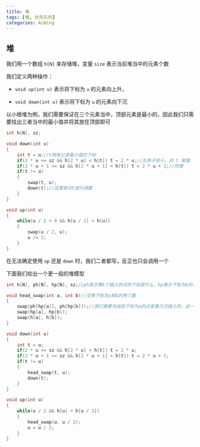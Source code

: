 ```yaml
---
title: 堆
tags: [堆, 优先队列]
categories: AcWing
---
```


## 堆

我们用一个数组 `h[N]` 来存储堆，变量 `size` 表示当前堆当中的元素个数

我们定义两种操作：

* `void up(int u)` 表示将下标为 `u` 的元素向上升，

* `void down(int u)` 表示将下标为 `u` 的元素向下沉

以小根堆为例，我们需要保证在三个元素当中，顶部元素是最小的，因此我们只需要找出三者当中的最小值并将其放在顶部即可

```cpp
int h[N], sz;

void down(int u)
{
    int t = u;//t用来记录最小值的下标
    if(2 * u <= sz && h[2 * u] < h[t]) t = 2 * u;//左孩子较小，对 t 赋值
    if(2 * u + 1 <= sz && h[2 * u + 1] < h[t]) t = 2 * u + 1;//同理
    if(t != u)
    {
        swap(t, u);
        down(t);//这里是对t进行调整
    }
}

void up(int u)
{
    while(u / 2 > 0 && h[u / 2] < h[u])
    {
        swap(u / 2, u);
        u /= 2;
    }
}
```

在无法确定使用 `up` 还是 `down` 时，我们二者都写，反正也只会调用一个

下面我们给出一个更一般的堆模型

```cpp
int h[N], ph[N], hp[N], sz;//ph表示第k个插入的点的下标是什么，hp表示下标为k的点是第几次插入的，二者下标的意义并不相同

void head_swap(int a, int b)//交换下标为a和b的两个数
{
    swap(ph[hp[a]], ph[hp[b]]);//我们需要先找到下标为a的点是第几次插入的，这一点对于b也是同理
    swap(hp[a], hp[b]);
    swap(h[a], h[b]);
}

void down(int u)
{
    int t = u;
    if(2 * u <= sz && h[2 * u] < h[t]) t = 2 * u;
    if(2 * u + 1 <= sz && h[2 * u + 1] < h[t]) t = 2 * u + 1;
    if(t != u)
    {
        head_swap(t, u);
        down(t);
    }
}

void up(int u)
{
    while(u / 2 && h[u] < h[u / 2])
    {
        head_swap(u, u / 2);
        u = u / 2;
    }
}
```

